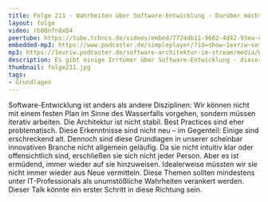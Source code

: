 ```yaml
---
title: Folge 211 - Wahrheiten über Software-Entwicklung - Darüber möchte ich nicht mehr sprechen müssen!
layout: folge
video: rb8Qnfn8xD4
peertube: https://tube.tchncs.de/videos/embed/7724db11-9602-4d42-93ea-d692fa1e6f1b
embedded-mp3: https://www.podcaster.de/simpleplayer/?id=show~1evriw~software-architektur-im-stream~pod-e9eccab1486fb7c9cb97ac2466&v=1712340534
mp3: https://1evriw.podcaster.de/software-architektur-im-stream/media/Wahrheiten_ueber_Software-Entwicklung_Darueber_moechte_ich_nicht_mehr_sprechen_muessen.mp3
description: Es gibt einige Irrtümer über Software-Entwicklung - dieser Vortrag diskutiert sie.
thumbnail: folge211.jpg
tags:
- Grundlagen
---
```


Software-Entwicklung ist anders als andere Disziplinen: Wir können
nicht mit einem festen Plan im Sinne des Wasserfalls vorgehen, sondern
müssen iterativ arbeiten. Die Architektur ist nicht stabil. Best
Practices sind eher problematisch. Diese Erkenntnisse sind nicht neu –
im Gegenteil: Einige sind erschreckend alt. Dennoch sind diese
Grundlagen in unserer scheinbar innovativen Branche nicht allgemein
geläufig. Da sie nicht intuitiv klar oder offensichtlich sind,
erschließen sie sich nicht jeder Person. Aber es ist ermüdend, immer
wieder auf sie hinzuweisen. Idealerweise müssten wir sie nicht immer
wieder aus Neue vermitteln. Diese Themen sollten mindestens unter
IT-Professionals als unumstößliche Wahrheiten verankert werden. Dieser
Talk könnte ein erster Schritt in diese Richtung sein.

